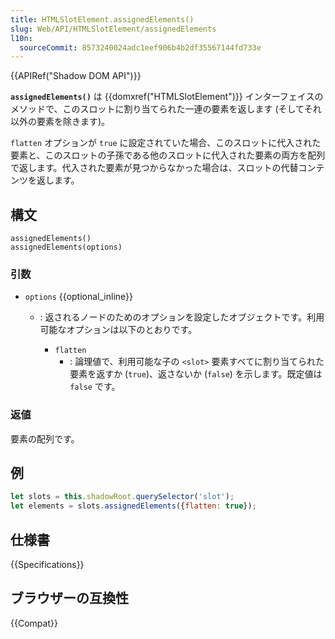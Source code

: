 ```yaml
---
title: HTMLSlotElement.assignedElements()
slug: Web/API/HTMLSlotElement/assignedElements
l10n:
  sourceCommit: 8573240024adc1eef906b4b2df35567144fd733e
---
```


{{APIRef("Shadow DOM API")}}

**`assignedElements()`** は {{domxref("HTMLSlotElement")}} インターフェイスのメソッドで、このスロットに割り当てられた一連の要素を返します (そしてそれ以外の要素を除きます)。

`flatten` オプションが `true` に設定されていた場合、このスロットに代入された要素と、このスロットの子孫である他のスロットに代入された要素の両方を配列で返します。代入された要素が見つからなかった場合は、スロットの代替コンテンツを返します。

## 構文

```js-nolint
assignedElements()
assignedElements(options)
```

### 引数

- `options` {{optional_inline}}

  - : 返されるノードのためのオプションを設定したオブジェクトです。利用可能なオプションは以下のとおりです。

    - `flatten`
      - : 論理値で、利用可能な子の `<slot>` 要素すべてに割り当てられた要素を返すか (`true`)、返さないか (`false`) を示します。既定値は `false` です。

### 返値

要素の配列です。

## 例

```js
let slots = this.shadowRoot.querySelector('slot');
let elements = slots.assignedElements({flatten: true});
```

## 仕様書

{{Specifications}}

## ブラウザーの互換性

{{Compat}}

